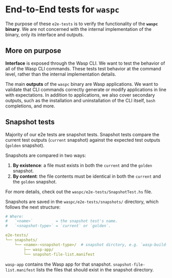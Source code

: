 # End-to-End tests for `waspc`

The purpose of these `e2e-tests` is to verify the functionality of the **`waspc` binary**.
We are not concerned with the internal implementation of the binary, only its interface and outputs.

## More on purpose

**Interface** is exposed through the Wasp CLI. We want to test the behavior of all of the Wasp CLI commands. These tests test behavior at the command level, rather than the internal implementation details.

The main **outputs** of the `waspc` binary are Wasp applications. We want to validate that CLI commands correctly generate or modify applications in line with expectations.
In addition to applications, we also cover secondary outputs, such as the installation and uninstallation of the CLI itself, `bash` completions, and more.

## Snapshot tests

Majority of our e2e tests are snapshot tests.
Snapshot tests compare the current test outputs (`current` snapshot) against the expected test outputs (`golden` snapshot).

Snapshots are compared in two ways:

1. **By existence**: a file must exists in both the `current` and the `golden` snapshot.
2. **By content**: the file contents must be identical in both the `current` and the `golden` snapshot.

For more details, check out the `waspc/e2e-tests/SnapshotTest.hs` file.

Snapshots are saved in the `waspc/e2e-tests/snapshots/` directory, which follows the next structure:

```yaml
# Where:
#   `<name>`          = the snapshot test's name.
#   `<snapshot-type>` = `current` or `golden`.

e2e-tests/
└── snapshots/
    └── <name>-<snapshot-type>/  # snapshot dirctory, e.g. `wasp-build-current`, `wasp-build-golden`
        ├── wasp-app/
        └── snapshot-file-list.manifest
```

`wasp-app` contains the Wasp app for that snapshot.
`snapshot-file-list.manifest` lists the files that should exist in the snapshot directory.
